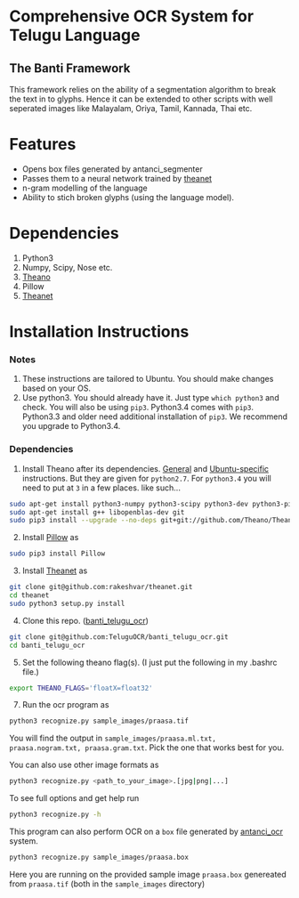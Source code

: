 # Comprehensive OCR System for Telugu Language
## The Banti Framework

This framework relies on the ability of a segmentation algorithm to break the
text in to glyphs. Hence it can be extended to other scripts with well 
seperated images like Malayalam, Oriya, Tamil, Kannada, Thai etc.

# Features
+ Opens box files generated by antanci_segmenter
+ Passes them to a neural network trained by [theanet](https://github.com/rakeshvar/theanet)
+ n-gram modelling of the language
+ Ability to stich broken glyphs (using the language model).

# Dependencies
1. Python3
1. Numpy, Scipy, Nose etc.
1. [Theano](https://github.com/Theano/Theano)
1. Pillow
1. [Theanet](https://github.com/rakeshvar/theanet)

# Installation Instructions

### Notes
1. These instructions are tailored to Ubuntu. You should make changes based on your OS.
2. Use python3. You should already have it. Just type `which python3` and  check. You will also be using `pip3`. Python3.4 comes with `pip3`. Python3.3 and older need additional installation of `pip3`. We recommend you upgrade to Python3.4.

### Dependencies
1. Install Theano after its dependencies. [General](http://deeplearning.net/software/theano/install.html) and [Ubuntu-specific](http://deeplearning.net/software/theano/install_ubuntu.html#install-ubuntu) instructions. But they are given for `python2.7`. For `python3.4` you will need to put at `3` in a few places. like such...
  ```sh
  sudo apt-get install python3-numpy python3-scipy python3-dev python3-pip python3-nose 
  sudo apt-get install g++ libopenblas-dev git
  sudo pip3 install --upgrade --no-deps git+git://github.com/Theano/Theano.git
  ```

2. Install [Pillow](https://pillow.readthedocs.org) as
  ```sh
  sudo pip3 install Pillow
  ```

3. Install [Theanet](https://github.com/rakeshvar/theanet) as 
  ```sh
  git clone git@github.com:rakeshvar/theanet.git
  cd theanet
  sudo python3 setup.py install 
  ```

4. Clone this repo. ([banti_telugu_ocr](https://github.com/TeluguOCR/banti_telugu_ocr))
  ```sh
  git clone git@github.com:TeluguOCR/banti_telugu_ocr.git
  cd banti_telugu_ocr
  ```

5. Set the following theano flag(s). (I just put the following in my .bashrc file.)
  ```sh
  export THEANO_FLAGS='floatX=float32'
  ```

7. Run the ocr program as
  ```sh
  python3 recognize.py sample_images/praasa.tif
  ```
  You will find the output in `sample_images/praasa.ml.txt, praasa.nogram.txt, praasa.gram.txt`. Pick the one that works best for you.
  
  You can also use other image formats as
  ```sh
  python3 recognize.py <path_to_your_image>.[jpg|png|...]
  ```
  To see full options and get help run
  ```sh
  python3 recognize.py -h
  ```
  This program can also perform OCR on a `box` file generated by [antanci_ocr](https://github.com/TeluguOCR/antanci_ocr) system.
   ```sh
  python3 recognize.py sample_images/praasa.box 
  ```
  
  Here you are running on the provided sample image `praasa.box` genereated from `praasa.tif` (both in the `sample_images` directory)
